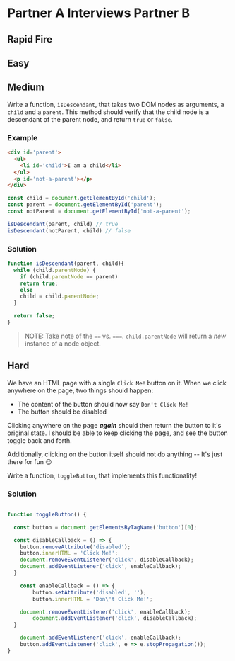 # Partner A Interviews Partner B

## Rapid Fire



## Easy



## Medium

Write a function, `isDescendant`, that takes two DOM nodes as arguments, a `child` and a `parent`. This method should verify that the child node is a descendant of the parent node, and return `true` or `false`.

### Example

```html
<div id='parent'>
  <ul>
    <li id='child'>I am a child</li>
  </ul>
  <p id='not-a-parent'></p>
</div>
```

```js
const child = document.getElementById('child');
const parent = document.getElementById('parent');
const notParent = document.getElementById('not-a-parent');

isDescendant(parent, child) // true
isDescendant(notParent, child) // false
```

### Solution

```js
function isDescendant(parent, child){
  while (child.parentNode) {
    if (child.parentNode == parent)
    return true;
    else
    child = child.parentNode;
  }

  return false;
}
```

>NOTE: Take note of the `==` vs. `===`. `child.parentNode` will return a _new_ instance of a node object.

## Hard

We have an HTML page with a single `Click Me!` button on it. When we click anywhere on the page, two things should happen:

+ The content of the button should now say `Don't Click Me!`
+ The button should be disabled

Clicking anywhere on the page _**again**_ should then return the button to it's original state. I should be able to keep clicking the page, and see the button toggle back and forth.

Additionally, clicking on the button itself should not do anything -- It's just there for fun 😌

Write a function, `toggleButton`, that implements this functionality!

### Solution

```js

function toggleButton() {

  const button = document.getElementsByTagName('button')[0];

  const disableCallback = () => {
    button.removeAttribute('disabled');
    button.innerHTML = 'Click Me!';
    document.removeEventListener('click', disableCallback);
    document.addEventListener('click', enableCallback);
  }

	const enableCallback = () => {
		button.setAttribute('disabled', '');
		button.innerHTML = 'Don\'t Click Me!';

    document.removeEventListener('click', enableCallback);
		document.addEventListener('click', disableCallback);
  }

	document.addEventListener('click', enableCallback);
	button.addEventListener('click', e => e.stopPropagation());
}
```
